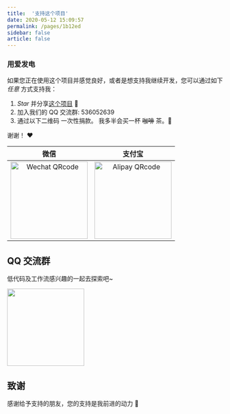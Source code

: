 ```yaml
---
title:  '支持这个项目'
date: 2020-05-12 15:09:57
permalink: /pages/1b12ed
sidebar: false
article: false
---
```


### 用爱发电
如果您正在使用这个项目并感觉良好，或者是想支持我继续开发，您可以通过如下*任意* 方式支持我：

1. *Star* 并分享[这个项目](https://github.com/dong-jianbin/flow-pro) :rocket:
2. 加入我们的 QQ 交流群: 536052639
3. 通过以下二维码 一次性捐款。 我多半会买一杯 ~~咖啡~~ 茶。:tea:

谢谢！ :heart:

| 微信 | 支付宝 |
| :---: | :---: |
| <img src="https://cdn.jsdelivr.net/gh/dong-jianbin/drawing-bed/img/20211112095142.png" alt="Wechat QRcode" width=180>| <img src="https://cdn.jsdelivr.net/gh/dong-jianbin/drawing-bed/img/20211112095238.png" alt="Alipay QRcode" width=180> |
## QQ 交流群

低代码及工作流感兴趣的一起去探索吧~


<!-- <img src="https://cdn.jsdelivr.net/gh/xugaoyi/image_store@master/blog/扫码_搜索联合传播样式-标准色版.1wp8gd1mhjhc.jpg"  style="width:370px;" /> -->
<img src="https://cdn.jsdelivr.net/gh/dong-jianbin/drawing-bed/img/2021110920637.png"  style="width:180px;" />

## 致谢
感谢给予支持的朋友，您的支持是我前进的动力 🎉
